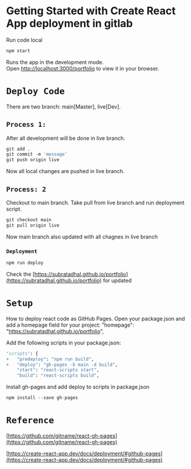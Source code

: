
# Getting Started with Create React App deployment in gitlab


Run code local
```python
npm start
```
Runs the app in the development mode.\
Open [http://localhost:3000/portfolio](http://localhost:3000/portfolio) to view it in your browser.

# `Deploy Code`

There are two branch: main[Master], live[Dev].

## `Process 1:`

After all development will be done in live branch.
```python
git add .
git commit -m 'message'
git push origin live
```
Now all local changes are pushed in live branch.

## `Process: 2`
Checkout to main branch. Take pull from live branch and run deployment script.
```python
git checkout main
git pull origin live
```
Now main branch also updated with all chagnes in live branch

### `Deployment`
```python
npm run deploy
```
Check the [https://subratadhal.github.io/portfolio](https://subratadhal.github.io/portfolio) for updated


# `Setup`

How to deploy react code as GitHub Pages.
Open your package.json and add a homepage field for your project:
"homepage": "https://subratadhal.github.io/portfolio",

Add the following scripts in your package.json:

```python
"scripts": {
+   "predeploy": "npm run build",
+   "deploy": "gh-pages -b main -d build",
    "start": "react-scripts start",
    "build": "react-scripts build",
```

Install gh-pages and add deploy to scripts in package.json
```python
npm install --save gh-pages
```

# `Reference`

[https://github.com/gitname/react-gh-pages](https://github.com/gitname/react-gh-pages)

[https://create-react-app.dev/docs/deployment/#github-pages](https://create-react-app.dev/docs/deployment/#github-pages)
